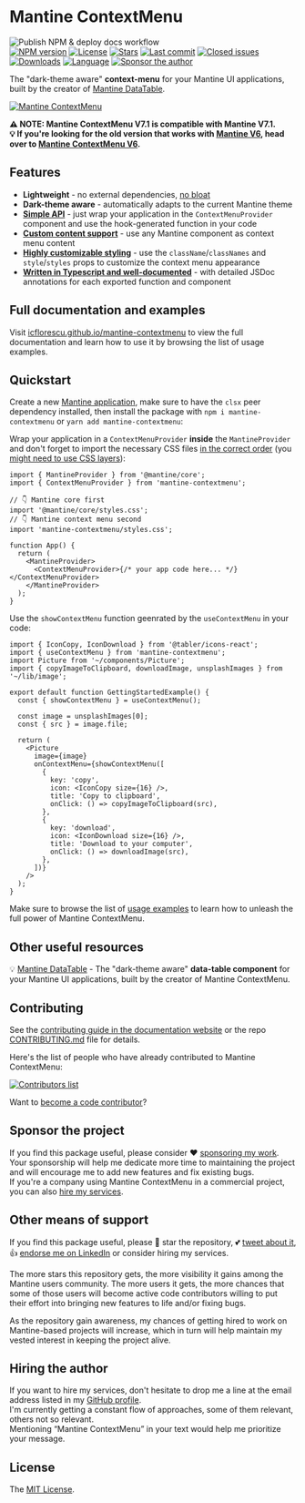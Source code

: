 # Mantine ContextMenu

![Publish NPM & deploy docs workflow](https://github.com/icflorescu/mantine-contextmenu/actions/workflows/publish-and-deploy.yml/badge.svg)  
[![NPM version][npm-image]][npm-url]
[![License][license-image]][license-url]
[![Stars][stars-image]][stars-url]
[![Last commit][last-commit-image]][repo-url]
[![Closed issues][closed-issues-image]][closed-issues-url]
[![Downloads][downloads-image]][npm-url]
[![Language][language-image]][repo-url]
[![Sponsor the author][sponsor-image]][sponsor-url]

The "dark-theme aware" **context-menu** for your Mantine UI applications, built by the creator of [Mantine DataTable](https://icflorescu.github.io/mantine-datatable/).

[![Mantine ContextMenu](https://user-images.githubusercontent.com/581999/231230506-3278ea99-dfb3-4edc-ad67-d47f1626a298.png)](https://icflorescu.github.io/mantine-contextmenu/)

**⚠️ NOTE: Mantine ContextMenu V7.1 is compatible with Mantine V7.1.**  
**💡 If you're looking for the old version that works with [Mantine V6](https://v6.mantine.dev), head over to [Mantine ContextMenu V6](https://icflorescu.github.io/mantine-contextmenu-v6).**  

## Features

- **Lightweight** - no external dependencies, [no bloat](https://bundlephobia.com/package/mantine-contextmenu)
- **Dark-theme aware** - automatically adapts to the current Mantine theme
- **[Simple API](https://icflorescu.github.io/mantine-contextmenu/getting-started)** - just wrap your application in the `ContextMenuProvider` component and use the hook-generated function in your code
- **[Custom content support](https://icflorescu.github.io/mantine-contextmenu/examples/custom-content)** - use any Mantine component as context menu content
- **[Highly customizable styling](https://icflorescu.github.io/mantine-contextmenu/examples/styling)** - use the `className`/`classNames` and `style`/`styles` props to customize the context menu appearance
- **[Written in Typescript and well-documented](https://icflorescu.github.io/mantine-contextmenu/type-definitions)** - with detailed JSDoc annotations for each exported function and component

## Full documentation and examples

Visit [icflorescu.github.io/mantine-contextmenu](https://icflorescu.github.io/mantine-contextmenu/) to view the full documentation and learn how to use it by browsing the list of usage examples.

## Quickstart

Create a new [Mantine application](https://mantine.dev/pages/getting-started/), make sure to have the `clsx` peer dependency installed,
then install the package with `npm i mantine-contextmenu` or `yarn add mantine-contextmenu`:

Wrap your application in a `ContextMenuProvider` **inside** the `MantineProvider` and don't forget to import the necessary CSS files [in the correct order](https://mantine.dev/styles/mantine-styles/) (you [might need to use CSS layers](https://icflorescu.github.io/mantine-contextmenu/styling/#controlling-the-order-of-styles-with-css-layers)):

```tsx
import { MantineProvider } from '@mantine/core';
import { ContextMenuProvider } from 'mantine-contextmenu';

// 👇 Mantine core first
import '@mantine/core/styles.css';
// 👇 Mantine context menu second
import 'mantine-contextmenu/styles.css';

function App() {
  return (
    <MantineProvider>
      <ContextMenuProvider>{/* your app code here... */}</ContextMenuProvider>
    </MantineProvider>
  );
}
```

Use the `showContextMenu` function geenrated by the `useContextMenu` in your code:

```tsx
import { IconCopy, IconDownload } from '@tabler/icons-react';
import { useContextMenu } from 'mantine-contextmenu';
import Picture from '~/components/Picture';
import { copyImageToClipboard, downloadImage, unsplashImages } from '~/lib/image';

export default function GettingStartedExample() {
  const { showContextMenu } = useContextMenu();

  const image = unsplashImages[0];
  const { src } = image.file;

  return (
    <Picture
      image={image}
      onContextMenu={showContextMenu([
        {
          key: 'copy',
          icon: <IconCopy size={16} />,
          title: 'Copy to clipboard',
          onClick: () => copyImageToClipboard(src),
        },
        {
          key: 'download',
          icon: <IconDownload size={16} />,
          title: 'Download to your computer',
          onClick: () => downloadImage(src),
        },
      ])}
    />
  );
}
```

Make sure to browse the list of [usage examples](https://icflorescu.github.io/mantine-contextmenu/examples/basic-usage) to learn how to unleash the full power of Mantine ContextMenu.

## Other useful resources

💡 [Mantine DataTable](https://icflorescu.github.io/mantine-datatable/) - The "dark-theme aware" **data-table component** for your Mantine UI applications, built by the creator of Mantine ContextMenu.

## Contributing

See the [contributing guide in the documentation website](https://icflorescu.github.io/mantine-contextmenu/contribute-and-support) or the repo [CONTRIBUTING.md](https://github.com/icflorescu/mantine-contextmenu/blob/master/CONTRIBUTING.md) file for details.

Here's the list of people who have already contributed to Mantine ContextMenu:

[![Contributors list](https://contrib.rocks/image?repo=icflorescu/mantine-contextmenu)](https://github.com/icflorescu/mantine-contextmenu/graphs/contributors)

Want to [become a code contributor](https://icflorescu.github.io/mantine-contextmenu/contribute-and-support)?

## Sponsor the project

If you find this package useful, please consider ❤️ [sponsoring my work](https://github.com/sponsors/icflorescu).  
Your sponsorship will help me dedicate more time to maintaining the project and will encourage me to add new features and fix existing bugs.  
If you're a company using Mantine ContextMenu in a commercial project, you can also [hire my services](https://github.com/icflorescu).

## Other means of support

If you find this package useful, please 🙏 star the repository, 💕 [tweet about it](https://twitter.com/share?text=Check%20out%20the%20missing%20context-menu%20for%20Mantine%20UI%20applications!&url=https%3A%2F%2Fgithub.com%2Ficflorescu%2Fmantine-contextmenu&hashtags=react%2Cmantine%2Cui%2Ccontextmenu%2Cfrontend%2Copensource&via=icflorescu), 👍 [endorse me on LinkedIn](https://www.linkedin.com/in/icflorescu) or consider hiring my services.

The more stars this repository gets, the more visibility it gains among the Mantine users community. The more
users it gets, the more chances that some of those users will become active code contributors willing to put
their effort into bringing new features to life and/or fixing bugs.

As the repository gain awareness, my chances of getting hired to work on Mantine-based projects will increase,
which in turn will help maintain my vested interest in keeping the project alive.

## Hiring the author

If you want to hire my services, don't hesitate to drop me a line at the email address listed in my [GitHub profile](https://github.com/icflorescu).  
I'm currently getting a constant flow of approaches, some of them relevant, others not so relevant.  
Mentioning “Mantine ContextMenu” in your text would help me prioritize your message.

## License

The [MIT License](https://github.com/icflorescu/mantine-contextmenu/blob/master/LICENSE).

[npm-url]: https://npmjs.org/package/mantine-contextmenu
[repo-url]: https://github.com/icflorescu/mantine-contextmenu
[stars-url]: https://github.com/icflorescu/mantine-contextmenu/stargazers
[closed-issues-url]: https://github.com/icflorescu/mantine-contextmenu/issues?q=is%3Aissue+is%3Aclosed
[license-url]: LICENSE
[npm-image]: https://img.shields.io/npm/v/mantine-contextmenu.svg?style=flat-square
[license-image]: http://img.shields.io/npm/l/mantine-contextmenu.svg?style=flat-square
[downloads-image]: http://img.shields.io/npm/dm/mantine-contextmenu.svg?style=flat-square
[stars-image]: https://img.shields.io/github/stars/icflorescu/mantine-contextmenu?style=flat-square
[last-commit-image]: https://img.shields.io/github/last-commit/icflorescu/mantine-contextmenu?style=flat-square
[closed-issues-image]: https://img.shields.io/github/issues-closed-raw/icflorescu/mantine-contextmenu?style=flat-square
[language-image]: https://img.shields.io/github/languages/top/icflorescu/mantine-contextmenu?style=flat-square
[sponsor-image]: https://img.shields.io/badge/sponsor-violet?style=flat-square
[sponsor-url]: https://github.com/sponsors/icflorescu
